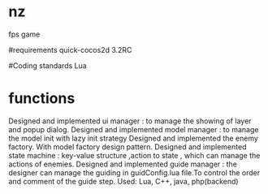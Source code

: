 # nz
fps game

#requirements
quick-cocos2d 3.2RC

#Coding standards
Lua

# functions
Designed and implemented ui manager : to manage the showing of layer and popup dialog.
Designed and implemented model manager : to manage the model init with lazy init strategy
Designed and implemented the enemy factory. With model factory design pattern.
Designed and implemented state machine : key-value structure ,action to state , which can manage the actions of enemies.
Designed and implemented guide manager : the designer can manage the guiding in guidConfig.lua file.To control the order and comment of the guide  step. Used: Lua, C++, java, php(backend)
